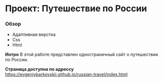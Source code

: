 # Проект: Путешествие по России

### Обзор

- Адаптивная верстка
- Css
- Html

**Интро**
В этой работе представлен одностраничный сайт о путешествии по России.

**Страница доступна по адрессу**
https://evgeniybarkovskii.github.io/russian-travel/index.html
